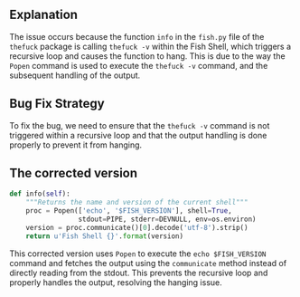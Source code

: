 ## Explanation
The issue occurs because the function `info` in the `fish.py` file of the `thefuck` package is calling `thefuck -v` within the Fish Shell, which triggers a recursive loop and causes the function to hang. This is due to the way the `Popen` command is used to execute the `thefuck -v` command, and the subsequent handling of the output.

## Bug Fix Strategy
To fix the bug, we need to ensure that the `thefuck -v` command is not triggered within a recursive loop and that the output handling is done properly to prevent it from hanging.

## The corrected version
```python
def info(self):
    """Returns the name and version of the current shell"""
    proc = Popen(['echo', '$FISH_VERSION'], shell=True,
                 stdout=PIPE, stderr=DEVNULL, env=os.environ)
    version = proc.communicate()[0].decode('utf-8').strip()
    return u'Fish Shell {}'.format(version)
```
This corrected version uses `Popen` to execute the `echo $FISH_VERSION` command and fetches the output using the `communicate` method instead of directly reading from the stdout. This prevents the recursive loop and properly handles the output, resolving the hanging issue.